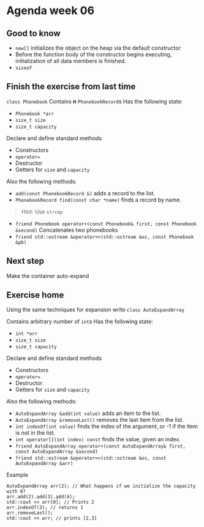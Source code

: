 # Agenda week 06
## Good to know
* `new[]` initializes the object on the heap via the default constructor
* Before the function body of the constructor begins executing, initialization of all data members is finished.
* `sizeof`
## Finish the exercise from last time

`class Phonebook`
Contains **n** `PhonebookRecord`s
Has the following state:
* `Phonebook *arr`
* `size_t size`
* `size_t capacity`

Declare and define standard methods
* Constructors
* `operator=`
* Destructor
* Getters for `size` and `capacity`

Also the following methods:
* `add(const PhonebookRecord &)` adds a record to the list.
* `PhonebookRecord find(const char *name)` finds a record by name. 
> Hint: Use `strcmp`
* `friend Phonebook operator+(const Phonebook& first, const Phonebook &second)`
  Concatenates two phonebooks
* `friend std::ostream &operator<<(std::ostream &os, const Phonebook &pb)`

## Next step
Make the container auto-expand

## Exercise home
Using the same techniques for expansion write
`class AutoExpandArray`

Contains arbitrary number of `int`s
Has the following state:
* `int *arr`
* `size_t size`
* `size_t capacity`

Declare and define standard methods
* Constructors
* `operator=`
* Destructor
* Getters for `size` and `capacity`

Also the following methods:
* `AutoExpandArray &add(int value)` adds an item to the list.
* `AutoExpandArray &removeLast()` removes the last item from the list.
* `int indexOf(int value)` finds the index of the argument, or -1 if the item is not in the list.
* `int operator[](int index) const` finds the value, given an index.
* `friend AutoExpandArray operator+(const AutoExpandArray& first, const AutoExpandArray &second)`
* `friend std::ostream &operator<<(std::ostream &os, const AutoExpandArray &arr)`

Example
```
AutoExpandArray arr(2); // What happens if we initialize the capacity with 0?
arr.add(2).add(3).add(4);
std::cout << arr[0]; // Prints 2
arr.indexOf(3); // returns 1
arr.removeLast();
std::cout << arr; // prints [2,3]
```
